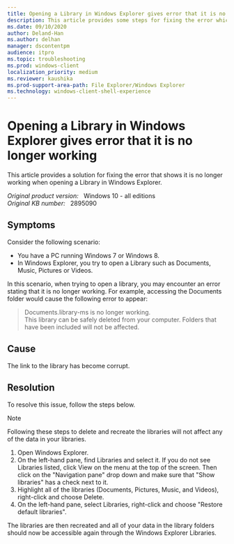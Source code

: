 ```yaml
---
title: Opening a Library in Windows Explorer gives error that it is no longer working
description: This article provides some steps for fixing the error which shows it is no longer working when opening a Library in Windows Explorer.
ms.date: 09/10/2020
author: Deland-Han
ms.author: delhan 
manager: dscontentpm
audience: itpro
ms.topic: troubleshooting
ms.prod: windows-client
localization_priority: medium
ms.reviewer: kaushika
ms.prod-support-area-path: File Explorer/Windows Explorer
ms.technology: windows-client-shell-experience
---
```

# Opening a Library in Windows Explorer gives error that it is no longer working

This article provides a solution for fixing the error that shows it is no longer working when opening a Library in Windows Explorer.

_Original product version:_ &nbsp; Windows 10 - all editions  
_Original KB number:_ &nbsp; 2895090

## Symptoms

Consider the following scenario:
- You have a PC running Windows 7 or Windows 8.
- In Windows Explorer, you try to open a Library such as Documents, Music, Pictures or Videos.  

In this scenario, when trying to open a library, you may encounter an error stating that it is no longer working. For example, accessing the Documents folder would cause the following error to appear:

  > Documents.library-ms is no longer working.  
  This library can be safely deleted from your computer. Folders that have been included will not be affected.

## Cause

The link to the library has become corrupt.

## Resolution

To resolve this issue, follow the steps below.

> [!NOTE]
> Following these steps to delete and recreate the libraries will not affect any of the data in your libraries.  

1. Open Windows Explorer.
2. On the left-hand pane, find Libraries and select it. If you do not see Libraries listed, click View on the menu at the top of the screen. Then click on the "Navigation pane" drop down and make sure that "Show libraries" has a check next to it.
3. Highlight all of the libraries (Documents, Pictures, Music, and Videos), right-click and choose Delete.
4. On the left-hand pane, select Libraries, right-click and choose "Restore default libraries".  

The libraries are then recreated and all of your data in the library folders should now be accessible again through the Windows Explorer Libraries.

